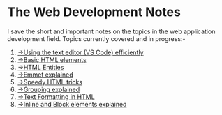 # The Web Development Notes
 I save the short and important notes on the topics in the web application development field.
Topics currently covered and in progress:-
1)  [->Using the text editor (VS Code) efficiently](https://github.com/parthgithub-byte/The-Web-Development-Notes/blob/main/Text%20Editor.docx )
2)  [->Basic HTML elements](https://github.com/parthgithub-byte/The-Web-Development-Notes/blob/main/HTML%20Elements.docx)
3)  [->HTML Entities](https://github.com/parthgithub-byte/The-Web-Development-Notes/blob/main/HTML%20Entities.docx)
4)  [->Emmet explained](https://github.com/parthgithub-byte/The-Web-Development-Notes/blob/main/Emmet.docx)
5)  [->Speedy HTML tricks](https://github.com/parthgithub-byte/The-Web-Development-Notes/blob/main/SpeedyHtml.docx)
6)  [->Grouping explained](https://github.com/parthgithub-byte/The-Web-Development-Notes/blob/main/Grouping.docx)
7)  [->Text Formatting in HTML](https://github.com/parthgithub-byte/The-Web-Development-Notes/blob/main/Oldstyleblog.html)
8)  [->Inline and Block elements explained](https://github.com/parthgithub-byte/The-Web-Development-Notes/blob/main/Inline%20annd%20Block.md)